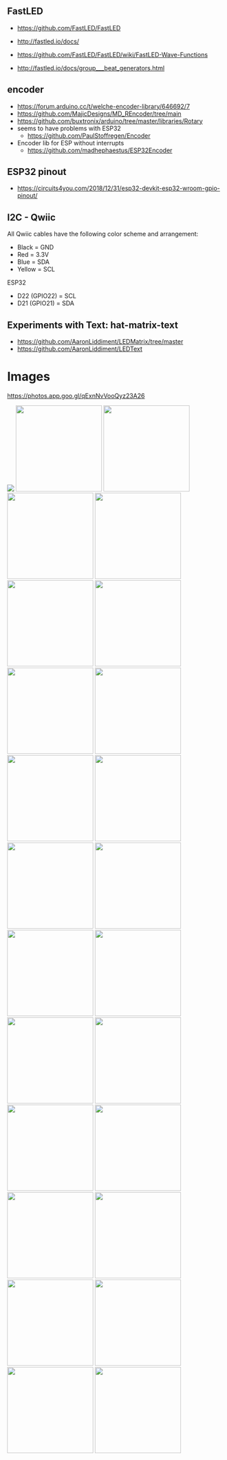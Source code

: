 ## FastLED

* https://github.com/FastLED/FastLED
* http://fastled.io/docs/


* https://github.com/FastLED/FastLED/wiki/FastLED-Wave-Functions
* http://fastled.io/docs/group___beat_generators.html


## encoder
  * https://forum.arduino.cc/t/welche-encoder-library/646692/7
  * https://github.com/MajicDesigns/MD_REncoder/tree/main
  * https://github.com/buxtronix/arduino/tree/master/libraries/Rotary
  * seems to have problems with ESP32
    - https://github.com/PaulStoffregen/Encoder
  * Encoder lib for ESP without interrupts
    - https://github.com/madhephaestus/ESP32Encoder
    

## ESP32 pinout
* https://circuits4you.com/2018/12/31/esp32-devkit-esp32-wroom-gpio-pinout/


## I2C - Qwiic

All Qwiic cables have the following color scheme and arrangement:

  * Black = GND
  * Red = 3.3V
  * Blue = SDA
  * Yellow = SCL
  
ESP32

* D22 (GPIO22) = SCL
* D21 (GPIO21) = SDA


## Experiments with Text: hat-matrix-text

* https://github.com/AaronLiddiment/LEDMatrix/tree/master
* https://github.com/AaronLiddiment/LEDText

# Images

<https://photos.app.goo.gl/qExnNvVooQyz23A26>

<img src="https://lh3.googleusercontent.com/pw/ADCreHfrVLDxCRrICNs6UQuouvNY9oMEWXDiUrE2D4skc9rTQ5IC_wvddIzHGY8p4KDU9XmRRWiNYvo6nHTUOvabbOF7WyD-LuK6MgM2legNXjF_DcErJCZayAgSaGYW1kIoFGAwaCjFJiXjEuWMNNmn_nS3jw=w710-h947-s-no?authuser=0" />

<img height="200px" src="https://lh3.googleusercontent.com/pw/ADCreHc2uwFti-HHfWGZL_4EAkNEVXGqiLB--LpI8ELuHkW_KawySUs1pxXyy-zmuw3aZHJwyMVWu84uHRFHohnPETSJfLSid3xHcu20f75cARQuxzp1sjTl=w1920-h1080"/>
<img height="200px" src="https://lh3.googleusercontent.com/pw/ADCreHe_ldGwhuf_IU3pOQTemf_WnuLrRbIFwgyxRAYmTTrosRSLR1sfp7nAIH6bkNeMZIX6_Q6K-nEEzFDr-k_702X0A43WsFbOjQ31NZ5smOaU4YgiJ7Si=w1920-h1080"/>
<img height="200px" src="https://lh3.googleusercontent.com/pw/ADCreHfVgNQCPtGiHx1sabymVAZEBP6mudMlVOjPUSw8zFCt5-12BnOEF60aU8Ec2rPi8YB6S1sDtJGGivmi5TDMRpi__YeHjeJtK5Gg0Z_zrFAQMMMGe-kF=w1920-h1080"/>
<img height="200px" src="https://lh3.googleusercontent.com/pw/ADCreHdmDeyOf4DEGphBQweSlXuzM7lQDVeypGR5MKkkoUSAT5jCb1LckzNsWxHb7YtX-eY1klKevWPyQiLP3aZ3xvc9abwdp5jcXo6lmhOEKkyWGT9DhYm3=w1920-h1080"/>
<img height="200px" src="https://lh3.googleusercontent.com/pw/ADCreHc-NmptiTBKhB6-vMP3IJWSR1P79TwI4QCuKQodX5zGheMP4tVMfe2OerDia_jPiSugWRi9Rm5-AfdwCV3C6pltKYe9K77tVVq2V2LtsLTMKojp-IPv=w1920-h1080"/>
<img height="200px" src="https://lh3.googleusercontent.com/pw/ADCreHdmK8idvXiEBsFragirg8w85VkRV3LSW02F11kef2OEndYQmNCfAGC9TkFZPw6KncFMRXYvakASpZ_sTVj6Psi4m4xFmBBb-tNf2PbIQWOCzMmye_fx=w1920-h1080"/>
<img height="200px" src="https://lh3.googleusercontent.com/pw/ADCreHe7ddLsQQMzPxI1hpo0HLxDlYgq8lXyPeJWEzaj5T9Zu1FSey3PamWAKBWzGT-kchp9iw3e49dphcc9fuG6SPwExp1UCUBrA0-8hLWmXj2anR-kowwm=w1920-h1080"/>
<img height="200px" src="https://lh3.googleusercontent.com/pw/ADCreHdpcLAIv6F4KGVHm6MX4wRGuVt007D8u0BY-J_NULcuZJyjpRSZ3-I6pH6i0ekA4FFjbMcl2M70ZBC5ZBUSN2H_nYBCHmQKyzc2Fan2HObi6IIcEKsF=w1920-h1080"/>
<img height="200px" src="https://lh3.googleusercontent.com/pw/ADCreHdtL-FYxwNalDNBq-DL3PoOPFCneXYA2JLoUq7B5JEQAFeA91XWT-ejLMTgw1El80vNSTB50-lZWIWEFChUwOb5tii3m4IOoL6E1mdmDkdvChSKfCkS=w1920-h1080"/>
<img height="200px" src="https://lh3.googleusercontent.com/pw/ADCreHeQLUNuRCLl2wNXQOOWdTfjszAM45LXRmkEoVviTO2pj2friW-Fi3Yfq7kOr3XmvO_lPsjHEj_KAJ0plL3-0gTFdWY1pqyoo0nfJYUXEkKP9w8a6e35=w1920-h1080"/>
<img height="200px" src="https://lh3.googleusercontent.com/pw/ADCreHeSzNojQu0fWucroI-uy5_exakshsEAGbug4CTHJlz6NJ2zACenggCsg2zWtWuvKuqS2FKk6lnrcppXPLz2mamfCTdwfcdilavS6JO71qQvVGCWUA-0=w1920-h1080"/>
<img height="200px" src="https://lh3.googleusercontent.com/pw/ADCreHeeNbtwWEPFtXYc8f3lmYQ2bWuLoCzXP5-K6JgejqML-vgasYdO9PW0HZ9x_a4FRehO49tZv6qPz5QQiRo8hj6B8lz1mHjnT_Me2CKb5o3Ml0Kk_UZH=w1920-h1080"/>
<img height="200px" src="https://lh3.googleusercontent.com/pw/ADCreHekdnwGE9NtBSuamBa24VLm51WI1AEiMtc6jo7VYUfDqumgn0DrS8zW8gZM11GTmGTuDmf5lSBZsUfr3uf5YtYXskWZNckmgZtv99i60gYsZd7frnC3=w1920-h1080"/>
<img height="200px" src="https://lh3.googleusercontent.com/pw/ADCreHeoT1Ei6HK-7bUR4KZF8ofrhaLk2k1ni0Pz9J6Sa5SJbu5wJFUFuM_dGQB1etHG4uilqMVbn6eD9Secv5SIXbfrr3Or1XjuPbKYaLq4C-pXf6oFbubO=w1920-h1080"/>
<img height="200px" src="https://lh3.googleusercontent.com/pw/ADCreHeK6i2eJNfgb_MS2zc0A0kA4rkE8ZLgceM7fpcIYiBzEnsb75R8wy4ctrAZHcODvOiyhluY2wMnxdKLrihkKPjCBGkTvWOtr2aVgxfCEGY-szyMYhTu=w1920-h1080"/>
<img height="200px" src="https://lh3.googleusercontent.com/pw/ADCreHfmlVCIs5litZ_sZiiiDIgN0u0QqRHPc1VXFE0OuzJWBFfD7r038ODuPlPRnoILnvlMSm5H66Ka8wVuFnJYNIydqm_kQ9-KCLIddPx5X-3Lobyj-O6S=w1920-h1080"/>
<img height="200px" src="https://lh3.googleusercontent.com/pw/ADCreHd2YhFto78e3wSDrxaJdvG_EP4C-JrAUHATtYqQrsios9LoEMI0NhV3VEG4X8L4db1rwap2yXise8oM17wYTYU6uAc-7p08zs4NZp1VINRJXffdX40d=w1920-h1080"/>
<img height="200px" src="https://lh3.googleusercontent.com/pw/ADCreHdWaWjrdmv0LPRfWmy4YCfCQvjPaSAEs5TztsgrJEJnO2-HPmtoIuzDQIlkdJPPgkoFpabi_5yRlCNCc2zBm6GnuNWr9tlKmvi-4eO1KUb-Mm7AvFvA=w1920-h1080"/>
<img height="200px" src="https://lh3.googleusercontent.com/pw/ADCreHeP5u2PIoyVtcR4Pg_WGAeaGY0vhdZDdeEsQZD2GQKUrAedWY27Um0igD8gNnvAOvvEXs8w8sN7FoZHMM8vbKhIiitYHsVp_KD11ox0UGMxnKeCzdgK=w1920-h1080"/>
<img height="200px" src="https://lh3.googleusercontent.com/pw/ADCreHdzlfAEBNsDpDGQd2yDk1kpf21Fks8hLyqxWdwYspx0NpN7GNomLFIIQT1jDInQpq0vxs9glaqJ8ezg1s0bYGKjYBih_RCTEYo6MIepHPN2YANJFlYk=w1920-h1080"/>
<img height="200px" src="https://lh3.googleusercontent.com/pw/ADCreHcxkIGQ_UCb0qBXce0IDBXnOQR5eVAwcBBATDwdITI_FW2SC32VFcuiVpLvTOgCURhdg9zkDwW15w-GNL0rRBCb9rh7pE-6vVL_dbJCw-JSZgvF3sFp=w1920-h1080"/>
<img height="200px" src="https://lh3.googleusercontent.com/pw/ADCreHdzfPscUQi9KVHB9uMlhJls6GAy8AwF5PiUDW74Dy36TeeB-AgWiAYJATWdw6NrsFKKQbs3lA8lpveIvXf6ulqT9K4HtaYR8z8zGqdXtuwOSRkmk9LY=w1920-h1080"/>
<img height="200px" src="https://lh3.googleusercontent.com/pw/ADCreHdHxQcshevDCa4B6m_RmgJLek2rO4X1DgLxv3qm_U_Bq8Iwkyw6hwxtkqdOrpI2EMxZCVhELa8zEdmJ_PkrVPW4AkU3ZISCRuqfQEKIOytTd_kA0x6t=w1920-h1080"/>
<img height="200px" src="https://lh3.googleusercontent.com/pw/ADCreHdhUz6O3uC9NvF9Ywylx8VCAOfq4hIF13V3MV_PrJCzDpGM6s-y_kH-ElXlsKJY9Zns6gz4e-zKHU6CAe333b6EIUuJJnEnaPKiQXdZXzBm6YyxxB6u=w1920-h1080"/>




</a>
